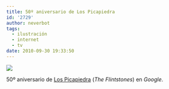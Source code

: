 ```yaml
---
title: 50º aniversario de Los Picapiedra
id: '2729'
author: neverbot
tags:
  - ilustración
  - internet
  - tv
date: 2010-09-30 19:33:50
---
```


[![](http://www.google.es/logos/2010/flintstones10-hp.jpg)](http://www.google.es/search?q=Los+Picapiedra&ct=flintstones10-hp&oi=ddle)

50º aniversario de [Los Picapiedra](http://en.wikipedia.org/wiki/The_Flintstones) (_The Flintstones_) en _Google_.